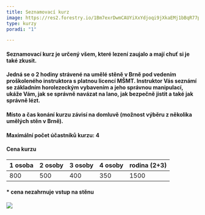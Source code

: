 ```yaml
---
title: Seznamovací kurz
image: https://res2.forestry.io/1Bm7exrDwmCAUYiXxYdjoqi9jXkaEMj1bBqR77pKths/fit/512/512/sm/0/aHR0cHM6Ly9hcHAu/Zm9yZXN0cnkuaW8v/cmFpbHMvYWN0aXZl/X3N0b3JhZ2UvYmxv/YnMvZXlKZmNtRnBi/SE1pT25zaWJXVnpj/MkZuWlNJNklrSkJh/SEJDUkdwVk9GRkZQ/U0lzSW1WNGNDSTZi/blZzYkN3aWNIVnlJ/am9pWW14dllsOXBa/Q0o5ZlE9PS0tMTBk/OWU0OTI0NWYwNzVl/MGNiNDJiNDRhOWE0/MjFhMjZmM2NkZGI5/Yy9yb3lhLWFubi1t/aWxsZXItQVdKZlpq/SEp3cWMtdW5zcGxh/c2guanBn
type: kurzy
poradi: "1"

---
```

#### **Seznamovací kurz je určený všem, které lezení zaujalo a mají chuť si je také zkusit.**

#### 

#### **Jedná se o 2 hodiny strávené na umělé stěně v Brně pod vedením proškoleného instruktora s platnou licencí MŠMT. Instruktor Vás seznámí se základním horolezeckým vybavením a jeho správnou manipulací, ukáže Vám, jak se správně navázat na lano, jak bezpečně jistit a také jak správně lézt.**

#### **Místo a čas konání kurzu závisí na domluvě (možnost výběru z několika umělých stěn v Brně).**

#### **Maximální počet účastníků kurzu: 4**

#### **Cena kurzu**

| 1 osoba | 2 osoby | 3 osoby | 4 osoby | rodina (2+3) |
| --- | --- | --- | --- | --- |
| 800 | 500 | 400 | 350 | 1500 |

#### * cena nezahrnuje vstup na stěnu

![](/images/jonathan-j-castellon-32AwP3Wisa8-unsplash-1.jpg)